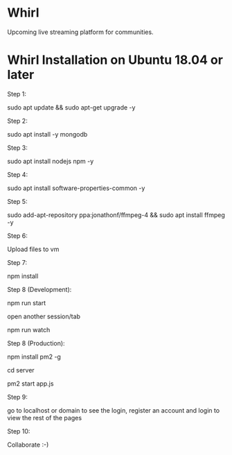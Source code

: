 # Whirl
Upcoming live streaming platform for communities.

# Whirl Installation on Ubuntu 18.04 or later

Step 1:

sudo apt update && sudo apt-get upgrade -y

Step 2:

sudo apt install -y mongodb

Step 3:

sudo apt install nodejs npm -y

Step 4:

sudo apt install software-properties-common -y

Step 5:

sudo add-apt-repository ppa:jonathonf/ffmpeg-4 && sudo apt install ffmpeg -y

Step 6:

Upload files to vm

Step 7:

npm install

Step 8 (Development):

npm run start 

open another session/tab

npm run watch

Step 8 (Production):

npm install pm2 -g

cd server

pm2 start app.js

Step 9:

go to localhost or domain to see the login, register an account and login to view the rest of the pages

Step 10:

Collaborate :-)
